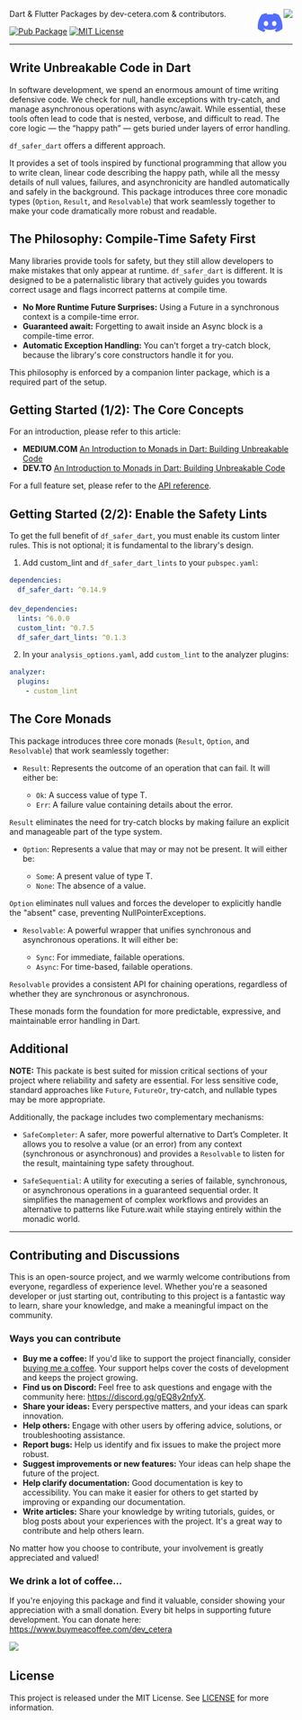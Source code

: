 <a href="https://www.buymeacoffee.com/dev_cetera" target="_blank"><img align="right" src="https://cdn.buymeacoffee.com/buttons/default-orange.png" height="48"></a>
<a href="https://discord.gg/gEQ8y2nfyX" target="_blank"><img align="right" src="https://raw.githubusercontent.com/dev-cetera/resources/refs/heads/main/assets/discord_icon/discord_icon.svg" height="48"></a>

Dart & Flutter Packages by dev-cetera.com & contributors.

[![Pub Package](https://img.shields.io/pub/v/df_safer_dart.svg)](https://pub.dev/packages/df_safer_dart)
[![MIT License](https://img.shields.io/badge/License-MIT-blue.svg)](https://raw.githubusercontent.com/dev-cetera/df_safer_dart/main/LICENSE)

---

## Write Unbreakable Code in Dart

In software development, we spend an enormous amount of time writing defensive code. We check for null, handle exceptions with try-catch, and manage asynchronous operations with async/await. While essential, these tools often lead to code that is nested, verbose, and difficult to read. The core logic — the “happy path” — gets buried under layers of error handling.

`df_safer_dart` offers a different approach.

It provides a set of tools inspired by functional programming that allow you to write clean, linear code describing the happy path, while all the messy details of null values, failures, and asynchronicity are handled automatically and safely in the background. This package introduces three core monadic types (`Option`, `Result`, and `Resolvable`) that work seamlessly together to make your code dramatically more robust and readable.

## The Philosophy: Compile-Time Safety First

Many libraries provide tools for safety, but they still allow developers to make mistakes that only appear at runtime. `df_safer_dart` is different. It is designed to be a paternalistic library that actively guides you towards correct usage and flags incorrect patterns at compile time.

- **No More Runtime Future Surprises:** Using a Future in a synchronous context is a compile-time error.
- **Guaranteed await:** Forgetting to await inside an Async block is a compile-time error.
- **Automatic Exception Handling:** You can't forget a try-catch block, because the library's core constructors handle it for you.

This philosophy is enforced by a companion linter package, which is a required part of the setup.

## Getting Started (1/2): The Core Concepts

For an introduction, please refer to this article:

- **MEDIUM.COM** [An Introduction to Monads in Dart: Building Unbreakable Code](https://medium.com/@dev-cetera/an-introduction-to-monads-in-dart-building-unbreakable-code-8909705a2451)
- **DEV.TO** [An Introduction to Monads in Dart: Building Unbreakable Code](https://dev.to/dev_cetera/an-introduction-to-monads-in-dart-building-unbreakable-code-4766)

For a full feature set, please refer to the [API reference](https://pub.dev/documentation/df_safer_dart/).

## Getting Started (2/2): Enable the Safety Lints

To get the full benefit of `df_safer_dart`, you must enable its custom linter rules. This is not optional; it is fundamental to the library's design.

1. Add custom_lint and `df_safer_dart_lints` to your `pubspec.yaml`:
```yaml
dependencies:
  df_safer_dart: ^0.14.9

dev_dependencies:
  lints: ^6.0.0
  custom_lint: ^0.7.5
  df_safer_dart_lints: ^0.1.3
```

2. In your `analysis_options.yaml`, add `custom_lint` to the analyzer plugins:
```yaml
analyzer:
  plugins:
    - custom_lint
```

## The Core Monads

This package introduces three core monads (`Result`, `Option`, and `Resolvable`) that work seamlessly together:

- `Result`: Represents the outcome of an operation that can fail. It will either be:

  - `Ok`: A success value of type T.
  - `Err`: A failure value containing details about the error.

`Result` eliminates the need for try-catch blocks by making failure an explicit and manageable part of the type system.

- `Option`: Represents a value that may or may not be present. It will either be:

  - `Some`: A present value of type T.
  - `None`: The absence of a value.

`Option` eliminates null values and forces the developer to explicitly handle the "absent" case, preventing NullPointerExceptions.

- `Resolvable`: A powerful wrapper that unifies synchronous and asynchronous operations. It will either be:

  - `Sync`: For immediate, failable operations.
  - `Async`: For time-based, failable operations.

`Resolvable` provides a consistent API for chaining operations, regardless of whether they are synchronous or asynchronous.

These monads form the foundation for more predictable, expressive, and maintainable error handling in Dart.

## Additional

**NOTE:** This packate is best suited for mission critical sections of your project where reliability and safety are essential. For less sensitive code, standard approaches like `Future`, `FutureOr`, try-catch, and nullable types may be more appropriate.

Additionally, the package includes two complementary mechanisms:

- `SafeCompleter`: A safer, more powerful alternative to Dart’s Completer. It allows you to resolve a value (or an error) from any context (synchronous or asynchronous) and provides a `Resolvable` to listen for the result, maintaining type safety throughout.

- `SafeSequential`: A utility for executing a series of failable, synchronous, or asynchronous operations in a guaranteed sequential order. It simplifies the management of complex workflows and provides an alternative to patterns like Future.wait while staying entirely within the monadic world.

---

## Contributing and Discussions

This is an open-source project, and we warmly welcome contributions from everyone, regardless of experience level. Whether you're a seasoned developer or just starting out, contributing to this project is a fantastic way to learn, share your knowledge, and make a meaningful impact on the community.

### Ways you can contribute

- **Buy me a coffee:** If you'd like to support the project financially, consider [buying me a coffee](https://www.buymeacoffee.com/dev_cetera). Your support helps cover the costs of development and keeps the project growing.
- **Find us on Discord:** Feel free to ask questions and engage with the community here: https://discord.gg/gEQ8y2nfyX.
- **Share your ideas:** Every perspective matters, and your ideas can spark innovation.
- **Help others:** Engage with other users by offering advice, solutions, or troubleshooting assistance.
- **Report bugs:** Help us identify and fix issues to make the project more robust.
- **Suggest improvements or new features:** Your ideas can help shape the future of the project.
- **Help clarify documentation:** Good documentation is key to accessibility. You can make it easier for others to get started by improving or expanding our documentation.
- **Write articles:** Share your knowledge by writing tutorials, guides, or blog posts about your experiences with the project. It's a great way to contribute and help others learn.

No matter how you choose to contribute, your involvement is greatly appreciated and valued!

### We drink a lot of coffee...

If you're enjoying this package and find it valuable, consider showing your appreciation with a small donation. Every bit helps in supporting future development. You can donate here: https://www.buymeacoffee.com/dev_cetera

<a href="https://www.buymeacoffee.com/dev_cetera" target="_blank"><img src="https://cdn.buymeacoffee.com/buttons/default-orange.png" height="40"></a>

## License

This project is released under the MIT License. See [LICENSE](https://raw.githubusercontent.com/dev-cetera/df_safer_dart/main/LICENSE) for more information.
